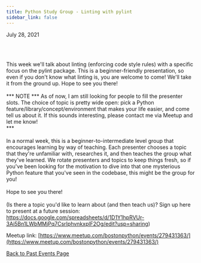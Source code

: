 ```yaml
---
title: Python Study Group - Linting with pylint
sidebar_link: false
---
```


July 28, 2021



<p><br/><br/></p>

<p>This week we'll talk about linting (enforcing code style rules) with a specific focus on the pylint package. This is a beginner-friendly presentation, so even if you don't know what linting is, you are welcome to come! We'll take it from the ground up. Hope to see you there!<br/><br/>*** NOTE *** As of now, I am still looking for people to fill the presenter slots. The choice of topic is pretty wide open: pick a Python feature/library/concept/environment that makes your life easier, and come tell us about it. If this sounds interesting, please contact me via Meetup and let me know!<br/>***<br/><br/>In a normal week, this is a beginner-to-intermediate level group that encourages learning by way of teaching. Each presenter chooses a topic that they're unfamiliar with, researches it, and then teaches the group what they've learned. We rotate presenters and topics to keep things fresh, so if you've been looking for the motivation to dive into that one mysterious Python feature that you've seen in the codebase, this might be the group for you!<br/><br/>Hope to see you there!<br/><br/>(Is there a topic you'd like to learn about (and then teach us)? Sign up here to present at a future session: <a class="link" href="https://docs.google.com/spreadsheets/d/1D1Y1hpRVUr-3Ai5Bn1LWbMMjPq7CsrIphvnkxplF2Og/edit?usp=sharing" rel="nofollow ugc" target="_blank" title="https://docs.google.com/spreadsheets/d/1D1Y1hpRVUr-3Ai5Bn1LWbMMjPq7CsrIphvnkxplF2Og/edit?usp=sharing">https://docs.google.com/spreadsheets/d/1D1Y1hpRVUr-3Ai5Bn1LWbMMjPq7CsrIphvnkxplF2Og/edit?usp=sharing</a>)</p>


Meetup link: [https://www.meetup.com/bostonpython/events/279431363/](https://www.meetup.com/bostonpython/events/279431363/)

[Back to Past Events Page](index.md)